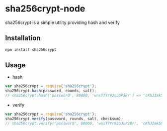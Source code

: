 sha256crypt-node
===

sha256crypt is a simple utility providing hash and verify

## Installation

```bash
npm install sha256crypt
```

## Usage

* hash

```javascript
var sha256crypt = require('sha256crypt');
sha256crypt.hash(password, rounds, salt);
// sha256crypt.hash('password', 80000, 'wnsT7Yr92oJoP28r') => 'cKhJImk5mfuSKV9b3mumNzlbstFUplKtQXXMo4G6Ep5';
```

* verify

```javascript
var sha256crypt = require('sha256crypt');
sha256crypt.verify(password, rounds, salt, checksum);
// sha256crypt.verify('password', 80000, 'wnsT7Yr92oJoP28r', 'cKhJImk5mfuSKV9b3mumNzlbstFUplKtQXXMo4G6Ep5') => true;
```
